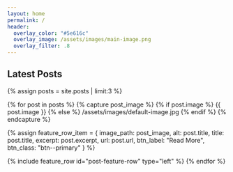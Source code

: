 ```yaml
---
layout: home
permalink: /
header:
  overlay_color: "#5e616c"
  overlay_image: /assets/images/main-image.png
  overlay_filter: .8
---
```


## Latest Posts

{% assign posts = site.posts | limit:3 %}

{% for post in posts %}
{% capture post_image %}
  {% if post.image %}
    {{ post.image }}
  {% else %}
    /assets/images/default-image.jpg
  {% endif %}
{% endcapture %}

{% assign feature_row_item = {
  image_path: post_image,
  alt: post.title,
  title: post.title,
  excerpt: post.excerpt,
  url: post.url,
  btn_label: "Read More",
  btn_class: "btn--primary"
} %}

{% include feature_row id="post-feature-row" type="left" %}
{% endfor %}